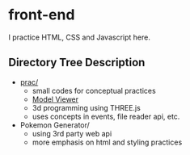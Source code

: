 # front-end
I practice HTML, CSS and Javascript here.
## Directory Tree Description
- [prac/](prac/README.md)
   - small codes for conceptual practices
  - [Model Viewer](ModelViewer/README.md)
   - 3d programming using THREE.js
   - uses concepts in events, file reader api, etc.
- Pokemon Generator/
   - using 3rd party web api
   - more emphasis on html and styling practices
